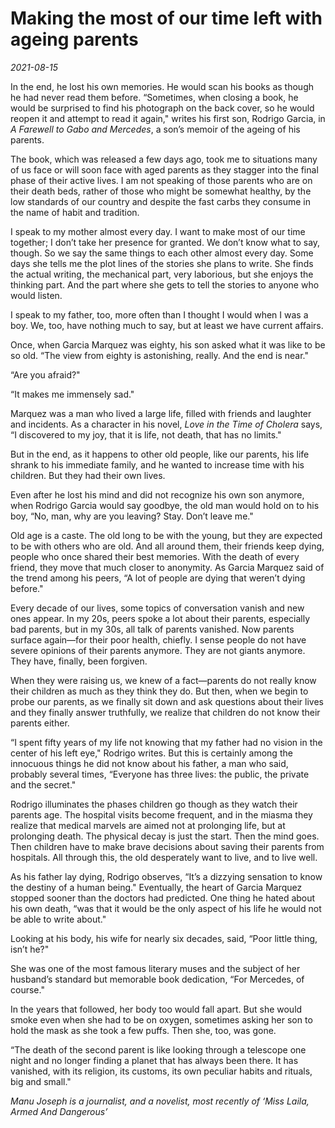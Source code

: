 # Making the most of our time left with ageing parents

*2021-08-15*

In the end, he lost his own memories. He would scan his books as though
he had never read them before. “Sometimes, when closing a book, he would
be surprised to find his photograph on the back cover, so he would
reopen it and attempt to read it again," writes his first son, Rodrigo
Garcia, in *A Farewell to Gabo and Mercedes*, a son’s memoir of the
ageing of his parents.

The book, which was released a few days ago, took me to situations many
of us face or will soon face with aged parents as they stagger into the
final phase of their active lives. I am not speaking of those parents
who are on their death beds, rather of those who might be somewhat
healthy, by the low standards of our country and despite the fast carbs
they consume in the name of habit and tradition.

I speak to my mother almost every day. I want to make most of our time
together; I don’t take her presence for granted. We don’t know what to
say, though. So we say the same things to each other almost every day.
Some days she tells me the plot lines of the stories she plans to write.
She finds the actual writing, the mechanical part, very laborious, but
she enjoys the thinking part. And the part where she gets to tell the
stories to anyone who would listen.

I speak to my father, too, more often than I thought I would when I was
a boy. We, too, have nothing much to say, but at least we have current
affairs.

Once, when Garcia Marquez was eighty, his son asked what it was like to
be so old. “The view from eighty is astonishing, really. And the end is
near."

“Are you afraid?"

“It makes me immensely sad."

Marquez was a man who lived a large life, filled with friends and
laughter and incidents. As a character in his novel, *Love in the Time
of Cholera* says, “I discovered to my joy, that it is life, not death,
that has no limits."

But in the end, as it happens to other old people, like our parents, his
life shrank to his immediate family, and he wanted to increase time with
his children. But they had their own lives.

Even after he lost his mind and did not recognize his own son anymore,
when Rodrigo Garcia would say goodbye, the old man would hold on to his
boy, “No, man, why are you leaving? Stay. Don’t leave me."

Old age is a caste. The old long to be with the young, but they are
expected to be with others who are old. And all around them, their
friends keep dying, people who once shared their best memories. With the
death of every friend, they move that much closer to anonymity. As
Garcia Marquez said of the trend among his peers, “A lot of people are
dying that weren’t dying before."

Every decade of our lives, some topics of conversation vanish and new
ones appear. In my 20s, peers spoke a lot about their parents,
especially bad parents, but in my 30s, all talk of parents vanished. Now
parents surface again—for their poor health, chiefly. I sense people do
not have severe opinions of their parents anymore. They are not giants
anymore. They have, finally, been forgiven.

When they were raising us, we knew of a fact—parents do not really know
their children as much as they think they do. But then, when we begin to
probe our parents, as we finally sit down and ask questions about their
lives and they finally answer truthfully, we realize that children do
not know their parents either.

“I spent fifty years of my life not knowing that my father had no vision
in the center of his left eye," Rodrigo writes. But this is certainly
among the innocuous things he did not know about his father, a man who
said, probably several times, “Everyone has three lives: the public, the
private and the secret."

Rodrigo illuminates the phases children go though as they watch their
parents age. The hospital visits become frequent, and in the miasma they
realize that medical marvels are aimed not at prolonging life, but at
prolonging death. The physical decay is just the start. Then the mind
goes. Then children have to make brave decisions about saving their
parents from hospitals. All through this, the old desperately want to
live, and to live well.

As his father lay dying, Rodrigo observes, “It’s a dizzying sensation to
know the destiny of a human being." Eventually, the heart of Garcia
Marquez stopped sooner than the doctors had predicted. One thing he
hated about his own death, “was that it would be the only aspect of his
life he would not be able to write about."

Looking at his body, his wife for nearly six decades, said, “Poor little
thing, isn’t he?"

She was one of the most famous literary muses and the subject of her
husband’s standard but memorable book dedication, “For Mercedes, of
course."

In the years that followed, her body too would fall apart. But she would
smoke even when she had to be on oxygen, sometimes asking her son to
hold the mask as she took a few puffs. Then she, too, was gone.

“The death of the second parent is like looking through a telescope one
night and no longer finding a planet that has always been there. It has
vanished, with its religion, its customs, its own peculiar habits and
rituals, big and small."

*Manu Joseph is a journalist, and a novelist, most recently of ‘Miss
Laila, Armed And Dangerous’*
